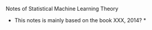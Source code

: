 Notes of Statistical Machine Learning Theory

* This notes is mainly based on the book <Understanding Machine Learning: From Theory to Algorithms> XXX, 2014? *

